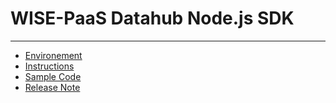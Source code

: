 # WISE-PaaS Datahub Node.js SDK

---

* [Environement](https://advwacloud.gitbooks.io/wise-paas-scada-edge-sdk-manual/content/sdks/nodejs-sdk/environement.html)
* [Instructions](java-sdk/instruction.md)
* [Sample Code](java-sdk/sample-code.md)
* [Release Note](java-sdk/release-note.md)



